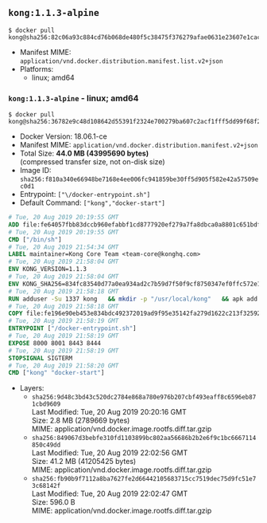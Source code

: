 ## `kong:1.1.3-alpine`

```console
$ docker pull kong@sha256:82c06a93c884cd76b068de480f5c38475f376279afae0631e23607e1cacc6d0f
```

-	Manifest MIME: `application/vnd.docker.distribution.manifest.list.v2+json`
-	Platforms:
	-	linux; amd64

### `kong:1.1.3-alpine` - linux; amd64

```console
$ docker pull kong@sha256:36782e9c48d108642d55391f2324e700279ba607c2acf1fff5dd99f68f2cbdc1
```

-	Docker Version: 18.06.1-ce
-	Manifest MIME: `application/vnd.docker.distribution.manifest.v2+json`
-	Total Size: **44.0 MB (43995690 bytes)**  
	(compressed transfer size, not on-disk size)
-	Image ID: `sha256:f810a340e66948be7168e4ee006fc941859be30ff5d905f582e42a57509ec0d1`
-	Entrypoint: `["\/docker-entrypoint.sh"]`
-	Default Command: `["kong","docker-start"]`

```dockerfile
# Tue, 20 Aug 2019 20:19:55 GMT
ADD file:fe64057fbb83dccb960efabbf1cd8777920ef279a7fa8dbca0a8801c651bdf7c in / 
# Tue, 20 Aug 2019 20:19:55 GMT
CMD ["/bin/sh"]
# Tue, 20 Aug 2019 21:54:34 GMT
LABEL maintainer=Kong Core Team <team-core@konghq.com>
# Tue, 20 Aug 2019 21:58:04 GMT
ENV KONG_VERSION=1.1.3
# Tue, 20 Aug 2019 21:58:04 GMT
ENV KONG_SHA256=834fc83540d77a0ea934ad2c7b59d7f50f9cf8750347ef0ffc572e1b508abbd4
# Tue, 20 Aug 2019 21:58:18 GMT
RUN adduser -Su 1337 kong 	&& mkdir -p "/usr/local/kong" 	&& apk add --no-cache --virtual .build-deps wget tar ca-certificates 	&& apk add --no-cache libgcc openssl pcre perl tzdata curl libcap su-exec 	&& wget -O kong.tar.gz "https://bintray.com/kong/kong-alpine-tar/download_file?file_path=kong-$KONG_VERSION.apk.tar.gz" 	&& echo "$KONG_SHA256 *kong.tar.gz" | sha256sum -c - 	&& tar -xzf kong.tar.gz -C /tmp 	&& rm -f kong.tar.gz 	&& cp -R /tmp/usr / 	&& rm -rf /tmp/usr 	&& cp -R /tmp/etc / 	&& rm -rf /tmp/etc 	&& apk del .build-deps 	&& chown -R kong:0 /usr/local/kong 	&& chmod -R g=u /usr/local/kong
# Tue, 20 Aug 2019 21:58:18 GMT
COPY file:fe196e90eb453e834bdc492372019ad9f95e35142fa279d1622c213f32592fe9 in /docker-entrypoint.sh 
# Tue, 20 Aug 2019 21:58:19 GMT
ENTRYPOINT ["/docker-entrypoint.sh"]
# Tue, 20 Aug 2019 21:58:19 GMT
EXPOSE 8000 8001 8443 8444
# Tue, 20 Aug 2019 21:58:19 GMT
STOPSIGNAL SIGTERM
# Tue, 20 Aug 2019 21:58:20 GMT
CMD ["kong" "docker-start"]
```

-	Layers:
	-	`sha256:9d48c3bd43c520dc2784e868a780e976b207cbf493eaff8c6596eb871cbd9609`  
		Last Modified: Tue, 20 Aug 2019 20:20:16 GMT  
		Size: 2.8 MB (2789669 bytes)  
		MIME: application/vnd.docker.image.rootfs.diff.tar.gzip
	-	`sha256:849067d3bebfe310fd1103899bc802aa56686b2b2e6f9c1bc6667114850c49dd`  
		Last Modified: Tue, 20 Aug 2019 22:02:56 GMT  
		Size: 41.2 MB (41205425 bytes)  
		MIME: application/vnd.docker.image.rootfs.diff.tar.gzip
	-	`sha256:fb90b9f7112a8ba7627fe2d66442105683715cc7519dec75d9fc51e73c68142f`  
		Last Modified: Tue, 20 Aug 2019 22:02:47 GMT  
		Size: 596.0 B  
		MIME: application/vnd.docker.image.rootfs.diff.tar.gzip
